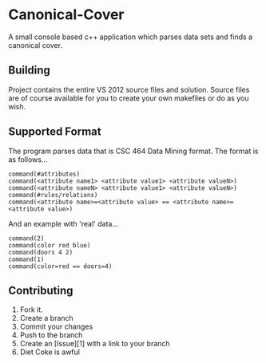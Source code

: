 Canonical-Cover
===============

A small console based c++ application which parses data sets and finds a canonical cover.

Building
--------
Project contains the entire VS 2012 source files and solution. Source files are of course available for you to create your own makefiles or do as you wish.


Supported Format
----------------

The program parses data that is CSC 464 Data Mining format. The format is as follows...

	command(#attributes)
	command(<attribute name1> <attribute value1> <attribute valueN>)
	command(<attribute nameN> <attribute value1> <attribute valueN>)
	command(#rules/relations)
	command(<attribute name>=<attribute value> == <attribute name>=<attribute value>)

And an example with 'real' data...

	command(2)
	command(color red blue)
	command(doors 4 2)
	command(1)
	command(color=red == doors=4)

Contributing
------------

1. Fork it.
2. Create a branch
3. Commit your changes
4. Push to the branch
5. Create an [Issue][1] with a link to your branch
6. Diet Coke is awful